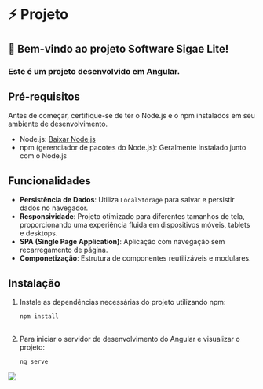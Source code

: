 # ⚡ Projeto
## 🚀 Bem-vindo ao projeto Software Sigae Lite! 
### Este é um projeto desenvolvido em Angular. 
## Pré-requisitos

Antes de começar, certifique-se de ter o Node.js e o npm instalados em seu ambiente de desenvolvimento.

- Node.js: [Baixar Node.js](https://nodejs.org/)
- npm (gerenciador de pacotes do Node.js): Geralmente instalado junto com o Node.js

## Funcionalidades

- **Persistência de Dados**: Utiliza `LocalStorage` para salvar e persistir dados no navegador.
- **Responsividade**: Projeto otimizado para diferentes tamanhos de tela, proporcionando uma experiência fluida em dispositivos móveis, tablets e desktops.
- **SPA (Single Page Application)**: Aplicação com navegação sem recarregamento de página.
- **Componetização**: Estrutura de componentes reutilizáveis e modulares.

## Instalação

1. Instale as dependências necessárias do projeto utilizando npm:

   ```bash
   npm install
      
2. Para iniciar o servidor de desenvolvimento do Angular e visualizar o projeto:

   ```bash
   ng serve

<img src="src/app/components/images/readme/readme.jpg" />
